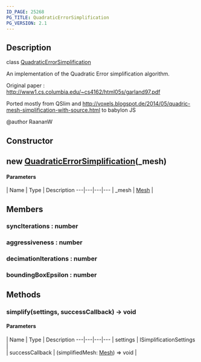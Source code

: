```yaml
---
ID_PAGE: 25268
PG_TITLE: QuadraticErrorSimplification
PG_VERSION: 2.1
---
```

## Description

class [QuadraticErrorSimplification](/classes/3.0/QuadraticErrorSimplification)

An implementation of the Quadratic Error simplification algorithm.

Original paper : http://www1.cs.columbia.edu/~cs4162/html05s/garland97.pdf

Ported mostly from QSlim and http://voxels.blogspot.de/2014/05/quadric-mesh-simplification-with-source.html to babylon JS

@author RaananW

## Constructor

## new [QuadraticErrorSimplification](/classes/3.0/QuadraticErrorSimplification)(_mesh)



#### Parameters
 | Name | Type | Description
---|---|---|---
 | _mesh | [Mesh](/classes/3.0/Mesh) |      

## Members

### syncIterations : number



### aggressiveness : number



### decimationIterations : number



### boundingBoxEpsilon : number



## Methods

### simplify(settings, successCallback) &rarr; void



#### Parameters
 | Name | Type | Description
---|---|---|---
 | settings | ISimplificationSettings |      
 | successCallback | (simplifiedMesh: [Mesh](/classes/3.0/Mesh)) =&gt; void |      
